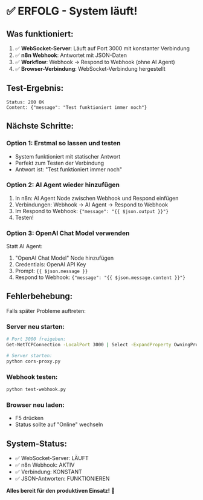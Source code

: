 # ✅ ERFOLG - System läuft!

## Was funktioniert:

1. ✅ **WebSocket-Server**: Läuft auf Port 3000 mit konstanter Verbindung
2. ✅ **n8n Webhook**: Antwortet mit JSON-Daten
3. ✅ **Workflow**: Webhook → Respond to Webhook (ohne AI Agent)
4. ✅ **Browser-Verbindung**: WebSocket-Verbindung hergestellt

## Test-Ergebnis:

```
Status: 200 OK
Content: {"message": "Test funktioniert immer noch"}
```

## Nächste Schritte:

### Option 1: Erstmal so lassen und testen
- System funktioniert mit statischer Antwort
- Perfekt zum Testen der Verbindung
- Antwort ist: "Test funktioniert immer noch"

### Option 2: AI Agent wieder hinzufügen
1. In n8n: AI Agent Node zwischen Webhook und Respond einfügen
2. Verbindungen: Webhook → AI Agent → Respond to Webhook
3. Im Respond to Webhook: `{"message": "{{ $json.output }}"}`
4. Testen!

### Option 3: OpenAI Chat Model verwenden
Statt AI Agent:
1. "OpenAI Chat Model" Node hinzufügen
2. Credentials: OpenAI API Key
3. Prompt: `{{ $json.message }}`
4. Respond to Webhook: `{"message": "{{ $json.message.content }}"}`

## Fehlerbehebung:

Falls später Probleme auftreten:

### Server neu starten:
```bash
# Port 3000 freigeben:
Get-NetTCPConnection -LocalPort 3000 | Select -ExpandProperty OwningProcess | Stop-Process -Force

# Server starten:
python cors-proxy.py
```

### Webhook testen:
```bash
python test-webhook.py
```

### Browser neu laden:
- F5 drücken
- Status sollte auf "Online" wechseln

## System-Status:

- ✅ WebSocket-Server: LÄUFT
- ✅ n8n Webhook: AKTIV
- ✅ Verbindung: KONSTANT
- ✅ JSON-Antworten: FUNKTIONIEREN

**Alles bereit für den produktiven Einsatz!** 🚀




